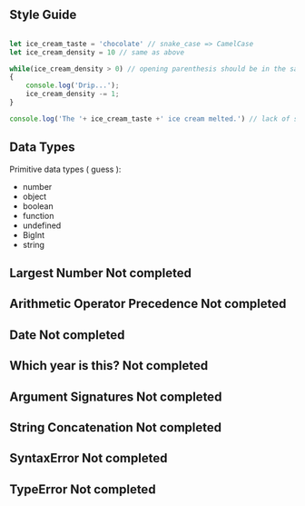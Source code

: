 ##  Style Guide	
```javascript 

let ice_cream_taste = 'chocolate' // snake_case => CamelCase
let ice_cream_density = 10 // same as above 

while(ice_cream_density > 0) // opening parenthesis should be in the same line 
{
    console.log('Drip...');
    ice_cream_density -= 1;
}

console.log('The '+ ice_cream_taste +' ice cream melted.') // lack of spaces between + operator  
``` 



## 	Data Types	

Primitive data types ( guess ): 
- number 
- object 
- boolean
- function 
- undefined 
- BigInt 
- string  

## 	Largest Number	Not completed
## 	Arithmetic Operator Precedence	Not completed
## 	Date	Not completed
## 	Which year is this?	Not completed
## 	Argument Signatures	Not completed
## 	String Concatenation	Not completed
## 	SyntaxError	Not completed
## 	TypeError	Not completed
